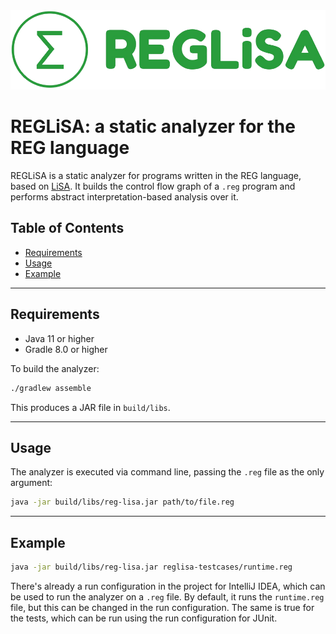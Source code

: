 <img src="logo/reg-lisa-logo.png">

# REGLiSA: a static analyzer for the REG language

REGLiSA is a static analyzer for programs written in the REG language, based on [LiSA](https://github.com/lisa-analyzer/lisa/). It builds the control flow graph of a `.reg` program and performs abstract interpretation-based analysis over it.

## Table of Contents

- [Requirements](#requirements)
- [Usage](#usage)
- [Example](#example)

---

## Requirements

- Java 11 or higher
- Gradle 8.0 or higher

To build the analyzer:

```bash
./gradlew assemble
```

This produces a JAR file in `build/libs`.

---

## Usage

The analyzer is executed via command line, passing the `.reg` file as the only argument:

```bash
java -jar build/libs/reg-lisa.jar path/to/file.reg
```

---

## Example

```bash
java -jar build/libs/reg-lisa.jar reglisa-testcases/runtime.reg
```

There's already a run configuration in the project for IntelliJ IDEA, which can be used to run the analyzer on a `.reg` file.
By default, it runs the `runtime.reg` file, but this can be changed in the run configuration.
The same is true for the tests, which can be run using the run configuration for JUnit.